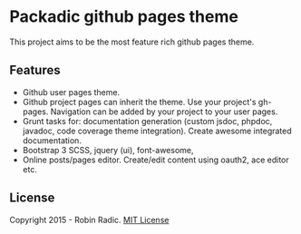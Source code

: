 # Packadic github pages theme
This project aims to be the most feature rich github pages theme.


## Features
- Github user pages theme.
- Github project pages can inherit the theme. Use your project's gh-pages. Navigation can be added by your project to your user pages.
- Grunt tasks for: documentation generation (custom jsdoc, phpdoc, javadoc, code coverage theme integration). Create awesome integrated documentation.
- Bootstrap 3 SCSS, jquery (ui), font-awesome,
- Online posts/pages editor. Create/edit content using oauth2, ace editor etc.


## License
Copyright 2015 - Robin Radic.
[MIT License](http://radic.mit-license.org)